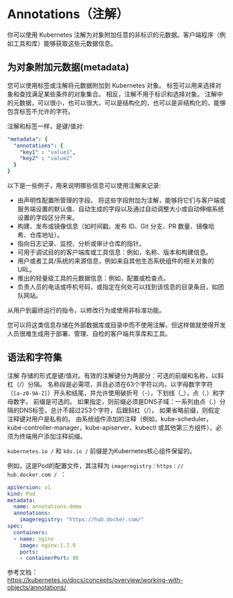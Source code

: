 # Annotations（注解）
你可以使用 Kubernetes 注解为对象附加任意的非标识的元数据。客户端程序（例如工具和库）能够获取这些元数据信息。

## 为对象附加元数据(metadata)
您可以使用标签或注解将元数据附加到 Kubernetes 对象。 标签可以用来选择对象和查找满足某些条件的对象集合。 相反，注解不用于标识和选择对象。 注解中的元数据，可以很小，也可以很大，可以是结构化的，也可以是非结构化的，能够包含标签不允许的字符。

注解和标签一样，是键/值对:

```yaml
"metadata": {
  "annotations": {
    "key1" : "value1",
    "key2" : "value2"
  }
}
```

以下是一些例子，用来说明哪些信息可以使用注解来记录:

- 由声明性配置所管理的字段。 将这些字段附加为注解，能够将它们与客户端或服务端设置的默认值、自动生成的字段以及通过自动调整大小或自动伸缩系统设置的字段区分开来。
- 构建、发布或镜像信息（如时间戳、发布 ID、Git 分支、PR 数量、镜像哈希、仓库地址）。
- 指向日志记录、监控、分析或审计仓库的指针。
- 可用于调试目的的客户端库或工具信息：例如，名称、版本和构建信息。
- 用户或者工具/系统的来源信息，例如来自其他生态系统组件的相关对象的 URL。
- 推出的轻量级工具的元数据信息：例如，配置或检查点。
- 负责人员的电话或呼机号码，或指定在何处可以找到该信息的目录条目，如团队网站。

从用户到最终运行的指令，以修改行为或使用非标准功能。

您可以将这类信息存储在外部数据库或目录中而不使用注解，但这样做就使得开发人员很难生成用于部署、管理、自检的客户端共享库和工具。

## 语法和字符集
注解 存储的形式是键/值对。有效的注解键分为两部分：可选的前缀和名称，以斜杠（/）分隔。 名称段是必需项，并且必须在63个字符以内，以字母数字字符（`[a-z0-9A-Z]`）开头和结尾，并允许使用破折号（-），下划线（\_），点（.）和字母数字。 前缀是可选的。 如果指定，则前缀必须是DNS子域：一系列由点（.）分隔的DNS标签，总计不超过253个字符，后跟斜杠（/）。 如果省略前缀，则假定注释键对用户是私有的。 由系统组件添加的注释（例如，kube-scheduler，kube-controller-manager，kube-apiserver，kubectl 或其他第三方组件），必须为终端用户添加注释前缀。

`kubernetes.io /` 和 `k8s.io /` 前缀是为Kubernetes核心组件保留的。

例如，这是Pod的配置文件，其注释为 `imageregistry：https：// hub.docker.com / `：

```yaml
apiVersion: v1
kind: Pod
metadata:
  name: annotations-demo
  annotations:
    imageregistry: "https://hub.docker.com/"
spec:
  containers:
  - name: nginx
    image: nginx:1.7.9
    ports:
    - containerPort: 80
```



参考文档：  
https://kubernetes.io/docs/concepts/overview/working-with-objects/annotations/  
